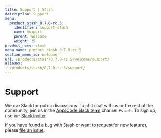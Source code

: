 ```yaml
---
title: Support | Stash
description: Support
menu:
  product_stash_0.7.0-rc.5:
    identifier: support-stash
    name: Support
    parent: welcome
    weight: 25
product_name: stash
menu_name: product_stash_0.7.0-rc.5
section_menu_id: welcome
url: /products/stash/0.7.0-rc.5/welcome/support/
aliases:
- /products/stash/0.7.0-rc.5/support/
---
```


# Support

We use Slack for public discussions. To chit chat with us or the rest of the community, join us in the [AppsCode Slack team](https://appscode.slack.com/messages/C8NCX6N23/details/) channel `#stash`. To sign up, use our [Slack inviter](https://slack.appscode.com/).

If you have found a bug with Stash or want to request for new features, please [file an issue](https://github.com/appscode/stash/issues/new).
